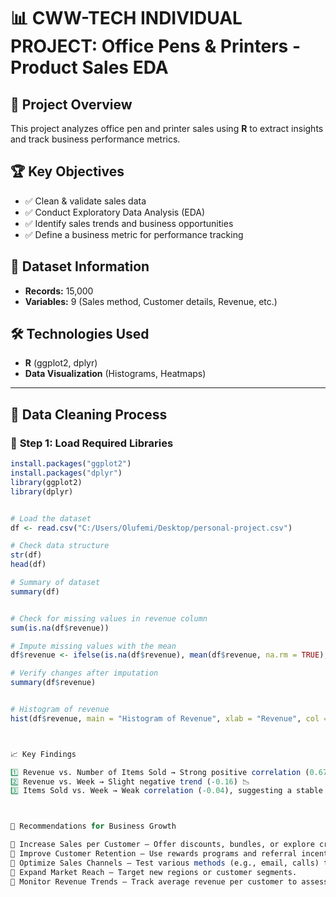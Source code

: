 # 📊 CWW-TECH INDIVIDUAL PROJECT: Office Pens & Printers - Product Sales EDA  

## 🚀 Project Overview  
This project analyzes office pen and printer sales using **R** to extract insights and track business performance metrics.  

## 🏆 Key Objectives  
- ✅ Clean & validate sales data  
- ✅ Conduct Exploratory Data Analysis (EDA)  
- ✅ Identify sales trends and business opportunities  
- ✅ Define a business metric for performance tracking  

## 📂 Dataset Information  
- **Records:** 15,000  
- **Variables:** 9 (Sales method, Customer details, Revenue, etc.)  

## 🛠️ Technologies Used  
- **R** (ggplot2, dplyr)  
- **Data Visualization** (Histograms, Heatmaps)  

---

## 📌 Data Cleaning Process  
### 🔹 **Step 1: Load Required Libraries**
```r
install.packages("ggplot2")
install.packages("dplyr")
library(ggplot2)
library(dplyr)


# Load the dataset
df <- read.csv("C:/Users/Olufemi/Desktop/personal-project.csv")

# Check data structure
str(df)
head(df)

# Summary of dataset
summary(df)


# Check for missing values in revenue column
sum(is.na(df$revenue))

# Impute missing values with the mean
df$revenue <- ifelse(is.na(df$revenue), mean(df$revenue, na.rm = TRUE), df$revenue)

# Verify changes after imputation
summary(df$revenue)


# Histogram of revenue
hist(df$revenue, main = "Histogram of Revenue", xlab = "Revenue", col = "blue")



📈 Key Findings

1️⃣ Revenue vs. Number of Items Sold → Strong positive correlation (0.67) 💰
2️⃣ Revenue vs. Week → Slight negative trend (-0.16) 📉
3️⃣ Items Sold vs. Week → Weak correlation (-0.04), suggesting a stable sales trend.



📢 Recommendations for Business Growth

🔹 Increase Sales per Customer – Offer discounts, bundles, or explore cross-selling opportunities.
🔹 Improve Customer Retention – Use rewards programs and referral incentives.
🔹 Optimize Sales Channels – Test various methods (e.g., email, calls) to determine the most effective approach.
🔹 Expand Market Reach – Target new regions or customer segments.
🔹 Monitor Revenue Trends – Track average revenue per customer to assess profitability over time.
